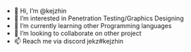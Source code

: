 - 👋 Hi, I’m @kejzhin
- 👀 I’m interested in Penetration Testing/Graphics Designing
- 🌱 I’m currently learning other Programming languages
- 💞️ I’m looking to collaborate on other project
- 📫 Reach me via discord jekz#kejzhin

<!---
kejzhin/kejzhin is a ✨ special ✨ repository because its `README.md` (this file) appears on your GitHub profile.
You can click the Preview link to take a look at your changes.
--->

